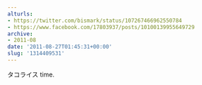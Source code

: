 ```yaml
---
alturls:
- https://twitter.com/bismark/status/107267466962550784
- https://www.facebook.com/17803937/posts/10100139955649729
archive:
- 2011-08
date: '2011-08-27T01:45:31+00:00'
slug: '1314409531'
---
```


タコライス time.

